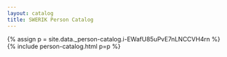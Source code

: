 ```yaml
---
layout: catalog
title: SWERIK Person Catalog
---
```

{% assign p = site.data._person-catalog.i-EWafU85uPvE7nLNCCVH4rn %}
{% include person-catalog.html p=p %}

